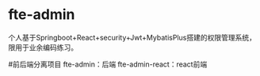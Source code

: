 # fte-admin
个人基于Springboot+React+security+Jwt+MybatisPlus搭建的权限管理系统，限用于业余编码练习。

#前后端分离项目
fte-admin：后端
fte-admin-react：react前端

